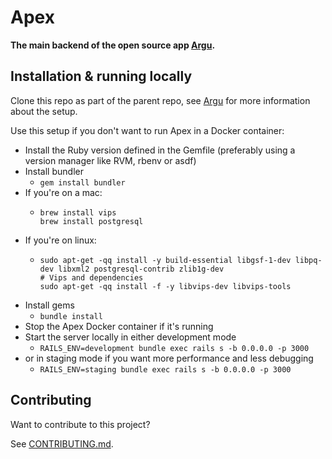 # Apex

**The main backend of the open source app [Argu](https://gitlab.com/ontola/argu).**

## Installation & running locally

Clone this repo as part of the parent repo, see [Argu](https://gitlab.com/ontola/argu) for more information about the setup.

Use this setup if you don't want to run Apex in a Docker container: 
- Install the Ruby version defined in the Gemfile (preferably using a version manager like RVM, rbenv or asdf)
- Install bundler
  - ```gem install bundler```
- If you're on a mac: 
  - ```
    brew install vips
    brew install postgresql
    ```
- If you're on linux:
  - ```
    sudo apt-get -qq install -y build-essential libgsf-1-dev libpq-dev libxml2 postgresql-contrib zlib1g-dev
    # Vips and dependencies
    sudo apt-get -qq install -f -y libvips-dev libvips-tools
    ```
- Install gems
  - ```bundle install```
- Stop the Apex Docker container if it's running
- Start the server locally in either development mode
  - `RAILS_ENV=development bundle exec rails s -b 0.0.0.0 -p 3000`
- or in staging mode if you want more performance and less debugging
  - `RAILS_ENV=staging bundle exec rails s -b 0.0.0.0 -p 3000`

## Contributing

Want to contribute to this project?

See [CONTRIBUTING.md](https://gitlab.com/ontola/argu/-/blob/master/CONTRIBUTING.md).
